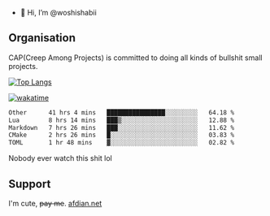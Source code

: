 - 👋 Hi, I’m @woshishabii

## Organisation

CAP(Creep Among Projects) is committed to doing all kinds of bullshit small projects.

[![Top Langs](https://github-readme-stats.vercel.app/api/top-langs/?username=woshishabii&layout=compact)](https://github.com/anuraghazra/github-readme-stats)

[![wakatime](https://wakatime.com/badge/user/34d02784-acc1-4a16-82d7-33fdb53c4ed6.svg)](https://wakatime.com/@34d02784-acc1-4a16-82d7-33fdb53c4ed6)


<!--START_SECTION:waka-->

```txt
Other      41 hrs 4 mins   ████████████████░░░░░░░░░   64.18 %
Lua        8 hrs 14 mins   ███▒░░░░░░░░░░░░░░░░░░░░░   12.88 %
Markdown   7 hrs 26 mins   ███░░░░░░░░░░░░░░░░░░░░░░   11.62 %
CMake      2 hrs 26 mins   █░░░░░░░░░░░░░░░░░░░░░░░░   03.83 %
TOML       1 hr 48 mins    ▓░░░░░░░░░░░░░░░░░░░░░░░░   02.82 %
```

<!--END_SECTION:waka-->

Nobody ever watch this shit lol

## Support
I'm cute, ~~pay me~~.
[afdian.net](https://afdian.com/a/woshishabi)

<!---
woshishabii/woshishabii is a ✨ special ✨ repository because its `README.md` (this file) appears on your GitHub profile.
You can click the Preview link to take a look at your changes.
--->
